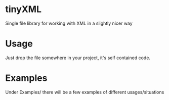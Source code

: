 # tinyXML
Single file library for working with XML in a slightly nicer way

# Usage
Just drop the file somewhere in your project, it's self contained code.

# Examples
Under Examples/ there will be a few examples of different usages/situations
